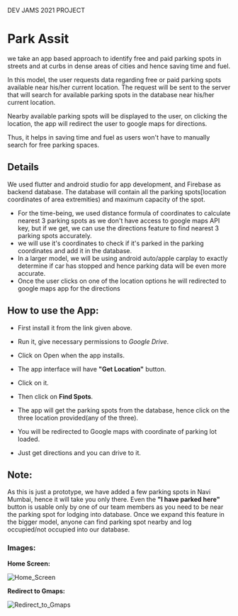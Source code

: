 DEV JAMS 2021 PROJECT
# Park Assit

we take an app based approach to identify free 
and paid parking spots in streets and at curbs in dense areas of 
cities and hence saving time and fuel.


In this model, the user requests data regarding free or
paid parking spots available near his/her current location. The request will be sent to the
server that will search for available parking spots in
the database near his/her current location.

Nearby available parking spots will be displayed to the user, on clicking the location, the app will redirect the user to google maps for directions.

Thus, it helps in saving time and fuel as users won't have to manually search for free parking spaces.


## Details

We used flutter and android studio for app development, and Firebase as backend database.
The database will contain all the parking spots[location coordinates of area extremities) and maximum capacity of the spot.

* For the time-being, we used distance formula of coordinates to calculate nearest 3 parking spots as we don't have access to google maps API key, but if we get, we can use the directions feature to find nearest 3 parking spots accurately.
* we will use it's coordinates to check if it's parked in the parking coordinates and add it in the database.
* In a larger model, we will be using android auto/apple carplay to exactly determine if car has stopped and hence parking data will be even more accurate.
* Once the user clicks on one of the location options he will redirected to google maps app for the directions
 

## How to use the App:
* First install it from the link given above.
* Run it, give necessary permissions to *Google Drive*.



* Click on Open when the app installs.
* The app interface will have **"Get Location"** button.
* Click on it.
* Then click on **Find Spots**.
* The app will get the parking spots from the database, hence click on the three location provided(any of the three).
* You will be redirected to Google maps with coordinate of parking lot loaded.
* Just get directions and you can drive to it.

## Note:
As this is just a prototype, we have added a few parking spots in Navi Mumbai, hence it will take you only there.
Even the **"I have parked here"** button is usable only by one of our team members as you need to be near the parking spot for lodging into database.
Once we expand this feature in the bigger model, anyone can find parking spot nearby and log occupied/not occupied into our database.

### Images:
**Home Screen:**

![Home_Screen](https://user-images.githubusercontent.com/92041385/142833844-09363316-643f-48cb-81e7-83f50a6f6fac.jpeg)

**Redirect to Gmaps:**

![Redirect_to_Gmaps](https://user-images.githubusercontent.com/92041385/142833906-fe35c46f-7d4e-4544-948e-92523a559b80.jpeg)

